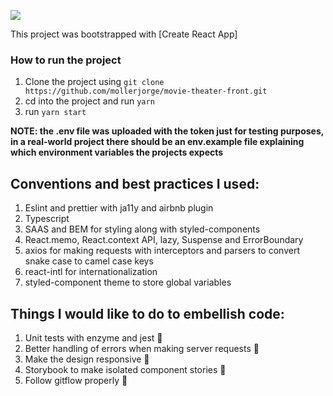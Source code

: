 [<img src="https://codebeat.co/badges/ae6eaa60-b226-46ad-801d-23ee0c2fdd42">](https://codebeat.co/projects/github-com-mollerjorge-movie-theater-front-master)

This project was bootstrapped with [Create React App]

### How to run the project

1. Clone the project using `git clone https://github.com/mollerjorge/movie-theater-front.git`
2. cd into the project and run `yarn`
3. run `yarn start`

**NOTE: the .env file was uploaded with the token just for testing purposes, in a real-world project there should be an env.example file explaining which environment variables the projects expects**

## Conventions and best practices I used:

1. Eslint and prettier with ja11y and airbnb plugin
2. Typescript
3. SAAS and BEM for styling along with styled-components
4. React.memo, React.context API, lazy, Suspense and ErrorBoundary
5. axios for making requests with interceptors and parsers to convert snake case to camel case keys
5. react-intl for internationalization
6. styled-component theme to store global variables

## Things I would like to do to embellish code:

1. Unit tests with enzyme and jest 🧪
2. Better handling of errors when making server requests 🚩
3. Make the design responsive 📱
4. Storybook to make isolated component stories 📕
5. Follow gitflow properly 🌳

